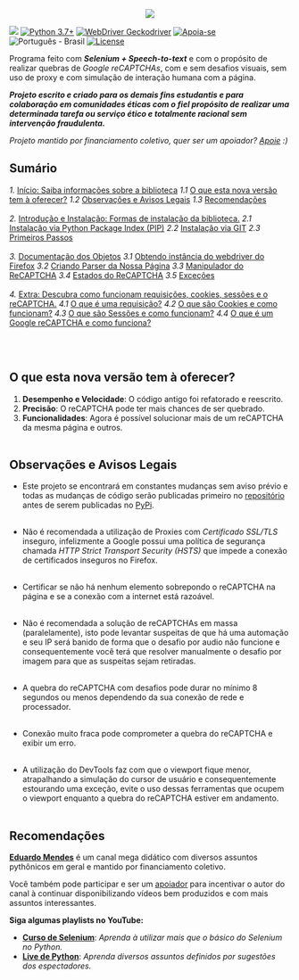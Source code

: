<link rel="stylesheet" href="https://raw.githubusercontent.com/EthicalMeikin/grecaptchabypass/master/docs/index.css">

<center>
  <img src="https://image.prntscr.com/image/_buFoHQMQ2S6TmMWrYi_zw.png"/>
</center>

![](https://img.shields.io/badge/grecaptchabypass-v2.0.2b1-dodgerblue.svg)
[![Python 3.7+](https://img.shields.io/badge/Python-3.7+-dodgerblue.svg)](https://www.python.org/downloads/)
[![WebDriver Geckodriver](https://img.shields.io/badge/WebDriver-GeckoDriver-dodgerblue.svg)](https://github.com/mozilla/geckodriver/releases)
[![Apoia-se](https://img.shields.io/badge/Apoie-apoia.se-dodgerblue.svg)](https://apoia.se/grecaptchabypass)
![Português - Brasil](https://img.shields.io/badge/Português-BR-dodgerblue.svg)
[![License](https://img.shields.io/badge/License-GPL-%235d5d5d.svg)](https://github.com/EthicalMeikin/grecaptchabypass/blob/master/LICENSE.md)

Programa feito com **_Selenium + Speech-to-text_** e com o propósito de
realizar quebras de _Google reCAPTCHAs_, com e sem desafios visuais, sem uso de
proxy e com simulação de interação humana com a página.

**_Projeto escrito e criado para os demais fins estudantis e
para colaboração em comunidades éticas com o fiel propósito de realizar uma
determinada tarefa ou serviço ético e totalmente racional sem intervenção
fraudulenta._**

_Projeto mantido por financiamento coletivo, quer ser um apoiador?
[Apoie](https://apoia.se/grecaptchabypass) :)_

## Sumário

_1._  [Início: Saiba informações sobre a biblioteca](/)
_1.1_ [O que esta nova versão tem à oferecer?](/#o-que-esta-nova-versao-tem-a-oferecer)
_1.2_ [Observações e Avisos Legais](/#observacoes-e-avisos-legais)
_1.3_ [Recomendações](/#recomendacoes)<br/><br/>
_2._  [Introdução e Instalação: Formas de instalação da biblioteca.](/introduction-and-installation)
_2.1_ [Instalação via Python Package Index (PIP)](/introduction-and-installation/#instalacao-via-python-package-index-pip)
_2.2_ [Instalação via GIT](/introduction-and-installation/#instalacao-via-git)
_2.3_ [Primeiros Passos](/introduction-and-installation/#primeiros-passos)<br/><br/>
_3._  [Documentação dos Objetos](/objects-documentation)
_3.1_ [Obtendo instância do webdriver do Firefox](/objects-documentation/#obtendo-instancia-do-webdriver-do-firefox)
_3.2_ [Criando Parser da Nossa Página](/objects-documentation/#criando-parser-da-nossa-pagina)
_3.3_ [Manipulador do ReCAPTCHA](/objects-documentation/#manipulador-do-recaptcha)
_3.4_ [Estados do ReCAPTCHA](/objects-documentation/#estados-do-recaptcha)
_3.5_ [Exceções](/objects-documentation/#excecoes)<br/><br/>
_4._  [Extra: Descubra como funcionam requisições, cookies, sessões e o reCAPTCHA.](/extra)
_4.1_ [O que é uma requisição?](/extra/#o-que-e-uma-requisicao)
_4.2_ [O que são Cookies e como funcionam?](/extra/#o-que-sao-cookies-e-como-funcionam)
_4.3_ [O que são Sessões e como funcionam?](/extra/#o-que-sao-sessoes-e-como-funcionam)
_4.4_ [O que é um Google reCAPTCHA e como funciona?](/extra/#o-que-e-um-google-recaptcha-e-como-funciona)

<br/><br/>

## O que esta nova versão tem à oferecer?

1. **Desempenho e Velocidade**: O código antigo foi refatorado e reescrito.
2. **Precisão**: O reCAPTCHA pode ter mais chances de ser quebrado.
3. **Funcionalidades**: Agora é possível solucionar mais de um reCAPTCHA da
mesma página e outros.<br/><br/>

## Observações e Avisos Legais

* Este projeto se encontrará em constantes mudanças sem aviso prévio e todas as
mudanças de código serão publicadas primeiro no
[repositório](https://github.com/EthicalMeikin/grecaptchabypass) antes de
serem publicadas no [PyPi](https://pypi.com/project/grecaptchabypass).<br/><br/>

* Não é recomendada a utilização de Proxies com *Certificado SSL/TLS* inseguro,
infelizmente a Google possui uma política de segurança chamada
*HTTP Strict Transport Security (HSTS)* que impede a conexão de certificados
inseguros no Firefox.<br/><br/>

* Certificar se não há nenhum elemento sobrepondo o reCAPTCHA na página e se a
conexão com a internet está razoável.<br/><br/>

* Não é recomendada a solução de reCAPTCHAs em massa (paralelamente),
isto pode levantar suspeitas de que há uma automação e seu IP será banido de
forma que o desafio por audio não funcione e consequentemente você terá que
resolver manualmente o desafio por imagem para que as suspeitas sejam
retiradas.<br/><br/>

* A quebra do reCAPTCHA com desafios pode durar no mínimo 8 segundos ou menos
dependendo da sua conexão de rede e processador.<br/><br/>

* Conexão muito fraca pode comprometer a quebra do reCAPTCHA e exibir um erro.
<br/><br/>

* A utilização do DevTools faz com que o viewport fique menor, atrapalhando a
simulação do cursor de usuário e consequentemente estourando uma exceção, evite
o uso dessas ferramentas que ocupem o viewport enquanto a quebra do reCAPTCHA
estiver em andamento.<br/><br/>


## Recomendações
[**Eduardo Mendes**](http://youtube.com/c/eduardomendes) é um canal mega didático
com diversos assuntos pythônicos em geral e mantido por financiamento
coletivo.

Você também pode participar e ser um [apoiador](https://apoia.se/livedepython)
para incentivar o autor do canal à continuar disponibilizando vídeos bem
produzidos e com mais assuntos interessantes.

**Siga algumas playlists no YouTube:**

 - [**Curso de Selenium**](http://encurtador.com.br/hEHY9): _Aprenda à utilizar
 mais que o básico do Selenium no Python._
 - [**Live de Python**](http://encurtador.com.br/cpIU3): _Aprenda diversos assuntos
 definidos por sugestões dos espectadores._
